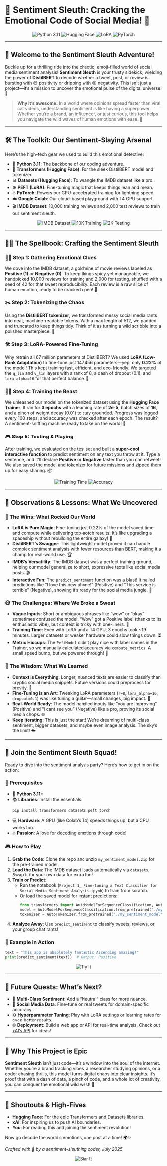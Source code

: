 # 🌟 **Sentiment Sleuth: Cracking the Emotional Code of Social Media!** 🌟

<div align="center">
  <img src="https://img.shields.io/badge/Python-3.11-blue?style=flat-square&logo=python" alt="Python 3.11"/>
  <img src="https://img.shields.io/badge/Hugging%20Face-Transformers-orange?style=flat-square&logo=huggingface" alt="Hugging Face"/>
  <img src="https://img.shields.io/badge/LoRA-Fine--Tuning-green?style=flat-square" alt="LoRA"/>
  <img src="https://img.shields.io/badge/PyTorch-GPU-red?style=flat-square&logo=pytorch" alt="PyTorch"/>
</div>

---

## 🎉 **Welcome to the Sentiment Sleuth Adventure!**

Buckle up for a thrilling ride into the chaotic, emoji-filled world of social media sentiment analysis! **Sentiment Sleuth** is your trusty sidekick, wielding the power of **DistilBERT** to decode whether a tweet, post, or review is bursting with 😊 positivity or dripping with 😣 negativity. This isn’t just a project—it’s a mission to uncover the emotional pulse of the digital universe! 🚀

> **Why it’s awesome:** In a world where opinions spread faster than viral cat videos, understanding sentiment is like having a superpower. Whether you’re a brand, an influencer, or just curious, this tool helps you navigate the wild waves of human emotions with ease. 🌊

---

## 🛠️ **The Toolkit: Our Sentiment-Slaying Arsenal**

Here’s the high-tech gear we used to build this emotional detective:

- 🐍 **Python 3.11**: The backbone of our coding adventure.
- 🤗 **Transformers (Hugging Face)**: For the sleek DistilBERT model and tokenizer.
- 📊 **Datasets (Hugging Face)**: To wrangle the IMDB dataset like a pro.
- ⚙️ **PEFT (LoRA)**: Fine-tuning magic that keeps things lean and mean.
- 🔥 **PyTorch**: Powers our GPU-accelerated training for lightning speed.
- ☁️ **Google Colab**: Our cloud-based playground with T4 GPU support.
- 🎬 **IMDB Dataset**: 10,000 training reviews and 2,000 test reviews to train our sentiment sleuth.

<div align="center">
  <img src="https://img.shields.io/badge/Dataset-IMDB-yellow?style=for-the-badge" alt="IMDB Dataset"/>
  <img src="https://img.shields.io/badge/Training-10K%20Reviews-brightgreen?style=for-the-badge" alt="10K Training"/>
  <img src="https://img.shields.io/badge/Testing-2K%20Reviews-lightblue?style=for-the-badge" alt="2K Testing"/>
</div>

---

## 🧙‍♂️ **The Spellbook: Crafting the Sentiment Sleuth**

### 🕵️‍♂️ **Step 1: Gathering Emotional Clues**
We dove into the IMDB dataset, a goldmine of movie reviews labeled as **Positive (1)** or **Negative (0)**. To keep things spicy yet manageable, we handpicked 10,000 reviews for training and 2,000 for testing, shuffled with a seed of 42 for that sweet reproducibility. Each review is a raw slice of human emotion, ready to be cracked open! 🎥

### ✂️ **Step 2: Tokenizing the Chaos**
Using the **DistilBERT tokenizer**, we transformed messy social media rants into neat, machine-readable tokens. With a max length of 512, we padded and truncated to keep things tidy. Think of it as turning a wild scribble into a polished masterpiece. 🎨

### 🛠️ **Step 3: LoRA-Powered Fine-Tuning**
Why retrain all 67 million parameters of DistilBERT? We used **LoRA (Low-Rank Adaptation)** to fine-tune just 147,456 parameters—yep, only **0.22%** of the model! This kept training fast, efficient, and eco-friendly. We targeted the `q_lin` and `v_lin` layers with a rank of 8, a dash of dropout (0.1), and `lora_alpha=16` for that perfect balance. 🌱

### 🏋️‍♂️ **Step 4: Training the Beast**
We unleashed our model on the tokenized dataset using the **Hugging Face Trainer**. It ran for **3 epochs** with a learning rate of **2e-5**, batch sizes of **16**, and a pinch of weight decay (0.01) to stay grounded. Progress was logged every 100 steps, and accuracy was checked after each epoch. The result? A sentiment-sniffing machine ready to take on the world! 💪

### 🎮 **Step 5: Testing & Playing**
After training, we evaluated on the test set and built a **super-cool interactive function** to predict sentiment on any text you throw at it. Type a sentence, and it’ll declare **Positive** or **Negative** faster than you can retweet! We also saved the model and tokenizer for future missions and zipped them up for easy sharing. 📦

<div align="center">
  <img src="https://img.shields.io/badge/Training%20Time-19%20Minutes-orange?style=flat-square" alt="Training Time"/>
  <img src="https://img.shields.io/badge/Accuracy-Calculated%20Manually-blue?style=flat-square" alt="Accuracy"/>
</div>

---

## 🌈 **Observations & Lessons: What We Uncovered**

### 🎉 **The Wins: What Rocked Our World**
- **LoRA is Pure Magic**: Fine-tuning just 0.22% of the model saved time and compute while delivering top-notch results. It’s like upgrading a spaceship without rebuilding the entire galaxy! 🌌
- **DistilBERT’s Swagger**: This lightweight model proved it can handle complex sentiment analysis with fewer resources than BERT, making it a champ for real-world use. 🏆
- **IMDB’s Versatility**: The IMDB dataset was a perfect training ground, helping our model generalize to short, expressive texts like social media posts. 🎬
- **Interactive Fun**: The `predict_sentiment` function was a blast! It nailed predictions like “I love this new phone!” (Positive) and “This service is terrible” (Negative), showing it’s ready for the social media jungle. 🦁

### 😅 **The Challenges: Where We Broke a Sweat**
- **Vague Inputs**: Short or ambiguous phrases like “wow” or “okay” sometimes confused the model. “Wow” got a Positive label (thanks to its enthusiastic vibe), but context is tricky with one-liners. 🤔
- **Training Time**: Even with LoRA and a T4 GPU, 3 epochs took ~19 minutes. Larger datasets or weaker hardware could slow things down. ⏳
- **Metric Hiccups**: The `PeftModel` didn’t play nice with label names in the Trainer, so we manually calculated accuracy via `compute_metrics`. A small speed bump, but we powered through! 🛵

### 🧠 **The Wisdom: What We Learned**
- **Context is Everything**: Longer, nuanced texts are easier to classify than cryptic social media snippets. Future versions could preprocess for brevity. 📝
- **Fine-Tuning is an Art**: Tweaking LoRA parameters (`r=8`, `lora_alpha=16`, `dropout=0.1`) was like tuning a guitar—small changes, big impact. 🎸
- **Real-World Ready**: The model handled inputs like “you are improving” (Positive) and “i cant see you” (Negative) like a pro, proving its social media chops. 🌐
- **Keep Iterating**: This is just the start! We’re dreaming of multi-class sentiment, bigger datasets, and maybe even image analysis. The sky’s the limit! ☁️

---

## 🚀 **Join the Sentiment Sleuth Squad!**

Ready to dive into the sentiment analysis party? Here’s how to get in on the action:

### 🎒 **Prerequisites**
- 🐍 **Python 3.11+**
- 📚 **Libraries**: Install the essentials:
  ```bash
  pip install transformers datasets peft torch
  ```
- 💻 **Hardware**: A GPU (like Colab’s T4) speeds things up, but a CPU works too.
- 🔥 **Passion**: A love for decoding emotions through code!

### 🎮 **How to Play**
1. **Grab the Code**: Clone the repo and unzip `my_sentiment_model.zip` for the pre-trained model.
2. **Load the Data**: The IMDB dataset loads automatically via `datasets`. Swap it for your own data for extra fun!
3. **Train or Predict**:
   - Run the notebook (`Project 1_ Fine-tuning a Text Classifier for Social Media Sentiment Analysis.ipynb`) to train from scratch.
   - Or load the saved model for instant predictions:
     ```python
     from transformers import AutoModelForSequenceClassification, AutoTokenizer
     model = AutoModelForSequenceClassification.from_pretrained("./my_sentiment_model")
     tokenizer = AutoTokenizer.from_pretrained("./my_sentiment_model")
     ```
4. **Analyze Away**: Use `predict_sentiment` to classify tweets, reviews, or your group chat rants!

### 🌟 **Example in Action**
```python
text = "This app is absolutely fantastic Ascending amazing!"
print(predict_sentiment(text))  # Output: Positive
```

<div align="center">
  <img src="https://img.shields.io/badge/Try%20It-Now!-purple?style=for-the-badge" alt="Try It"/>
</div>

---

## 🌟 **Future Quests: What’s Next?**
- 🧠 **Multi-Class Sentiment**: Add a “Neutral” class for more nuance.
- 📱 **Social Media Data**: Fine-tune on real tweets for domain-specific accuracy.
- ⚙️ **Hyperparameter Tuning**: Play with LoRA settings or learning rates for even better results.
- 🌐 **Deployment**: Build a web app or API for real-time analysis. Check out [xAI’s API](https://x.ai/api) for ideas!

---

## 🎯 **Why This Project is Epic**
**Sentiment Sleuth** isn’t just code—it’s a window into the soul of the internet. Whether you’re a brand tracking vibes, a researcher studying opinions, or a coder chasing thrills, this model turns digital chaos into clear insights. It’s proof that with a dash of data, a pinch of code, and a whole lot of creativity, you can conquer the emotional wild west! 🤠

---

## 🙌 **Shoutouts & High-Fives**
- **Hugging Face**: For the epic Transformers and Datasets libraries.
- **xAI**: For inspiring us to push AI boundaries.
- **You**: For reading this and joining the sentiment revolution!

Now go decode the world’s emotions, one post at a time! 🌍✨

*Crafted with 💖 by a sentiment-sleuthing coder, July 2025*

<div align="center">
  <img src="https://img.shields.io/badge/Star%20This%20Project-If%20You%20Love%20It!-yellow?style=for-the-badge" alt="Star It"/>
</div>